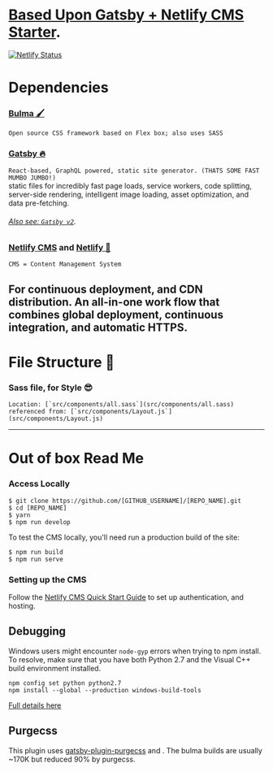 # **[Based Upon Gatsby + Netlify CMS Starter](https://gatsby-netlify-cms.netlify.com/)**.  
[![Netlify Status](https://api.netlify.com/api/v1/badges/b654c94e-08a6-4b79-b443-7837581b1d8d/deploy-status)](https://app.netlify.com/sites/gatsby-starter-netlify-cms-ci/deploys)


# Dependencies 
### [Bulma 🖌](https://bulma.io/)
`Open source CSS framework based on Flex box; also uses SASS`

### [Gatsby 🔥](https://www.gatsbyjs.org/docs/) 
`React-based, GraphQL powered, static site generator. (THATS SOME FAST MUMBO JUMBO!)`  
static files for incredibly fast page loads, service workers, code splitting, 
server-side rendering, intelligent image loading, asset optimization, and data pre-fetching.
###### [Also see: `Gatsby v2`](https://www.gatsbyjs.org/blog/2018-09-17-gatsby-v2/).  
  
### [Netlify CMS](https://www.netlifycms.org) and [Netlify 🏯](https://www.netlify.com)    
`CMS = Content Management System`  

For continuous deployment, and CDN distribution.
An all-in-one work flow that combines global deployment, 
continuous integration, and automatic HTTPS.
------
# File Structure 📂
### Sass file, for Style 😎
	Location: [`src/components/all.sass`](src/components/all.sass) 
	referenced from: [`src/components/Layout.js`](src/components/Layout.js)


------
# Out of box Read Me	
### Access Locally
```
$ git clone https://github.com/[GITHUB_USERNAME]/[REPO_NAME].git
$ cd [REPO_NAME]
$ yarn
$ npm run develop
```
To test the CMS locally, you'll need run a production build of the site:
```
$ npm run build
$ npm run serve
```

### Setting up the CMS
Follow the [Netlify CMS Quick Start Guide](https://www.netlifycms.org/docs/quick-start/#authentication) to set up authentication, and hosting.

## Debugging
Windows users might encounter ```node-gyp``` errors when trying to npm install.
To resolve, make sure that you have both Python 2.7 and the Visual C++ build environment installed.
```
npm config set python python2.7
npm install --global --production windows-build-tools
```

[Full details here](https://www.npmjs.com/package/node-gyp 'NPM node-gyp page')

## Purgecss
This plugin uses [gatsby-plugin-purgecss](https://www.gatsbyjs.org/packages/gatsby-plugin-purgecss/) and . The bulma builds are usually ~170K but reduced 90% by purgecss.
